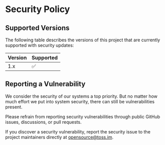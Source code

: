 # Security Policy

## Supported Versions

The following table describes the versions of this project that are currently supported with security updates:

| Version | Supported          |
| ------- | ------------------ |
| 1.x   | :white_check_mark: |

## Reporting a Vulnerability

We consider the security of our systems a top priority. But no matter how much effort we put into system security, there can still be vulnerabilities present.

Please refrain from reporting security vulnerabilities through public GitHub issues, discussions, or pull requests.

If you discover a security vulnerability, report the security issue to the project maintainers directly at [opensource@toss.im](mailto:opensource@toss.im).
